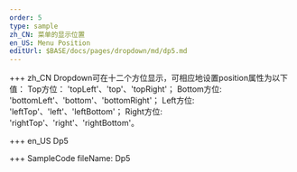 ```yaml
--- 
order: 5
type: sample
zh_CN: 菜单的显示位置
en_US: Menu Position
editUrl: $BASE/docs/pages/dropdown/md/dp5.md
---
```


+++ zh_CN
Dropdown可在十二个方位显示，可相应地设置position属性为以下值：
   Top方位： 'topLeft'、'top'、'topRight'；
   Bottom方位: 'bottomLeft'、'bottom'、'bottomRight'；
   Left方位: 'leftTop'、'left'、'leftBottom'；
   Right方位: 'rightTop'、'right'、'rightBottom'。

+++ en_US
Dp5

+++ SampleCode
fileName: Dp5
